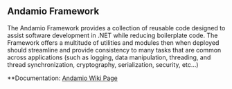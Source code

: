 ## Andamio Framework

The Andamio Framework provides a collection of reusable code designed to assist software development in .NET while reducing boilerplate code. The Framework offers a multitude of utilities and modules then when deployed should streamline and provide consistency to many tasks that are common across applications (such as logging, data manipulation, threading, and thread synchronization, cryptography, serialization, security, etc…)

**Documentation:  [Andamio Wiki Page](https://github.com/onesimoh/Andamio/wiki)
